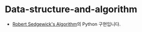 # Data-structure-and-algorithm

- [Robert Sedgewick's Algorithm](https://algs4.cs.princeton.edu/home/)의 Python 구현입니다.